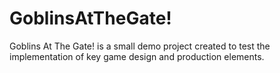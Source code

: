 # GoblinsAtTheGate!
Goblins At The Gate! is a small demo project created to test the implementation of key game design and production elements.
